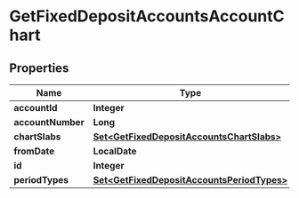 

# GetFixedDepositAccountsAccountChart


## Properties

| Name | Type | Description | Notes |
|------------ | ------------- | ------------- | -------------|
|**accountId** | **Integer** |  |  [optional] |
|**accountNumber** | **Long** |  |  [optional] |
|**chartSlabs** | [**Set&lt;GetFixedDepositAccountsChartSlabs&gt;**](GetFixedDepositAccountsChartSlabs.md) |  |  [optional] |
|**fromDate** | **LocalDate** |  |  [optional] |
|**id** | **Integer** |  |  [optional] |
|**periodTypes** | [**Set&lt;GetFixedDepositAccountsPeriodTypes&gt;**](GetFixedDepositAccountsPeriodTypes.md) |  |  [optional] |




